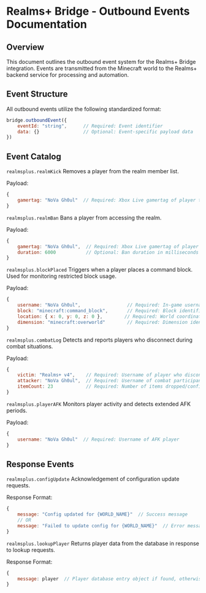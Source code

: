 # Realms+ Bridge - Outbound Events Documentation

## Overview

This document outlines the outbound event system for the Realms+ Bridge integration. Events are transmitted from the Minecraft world to the Realms+ backend service for processing and automation.

## Event Structure

All outbound events utilize the following standardized format:

```js
bridge.outboundEvent({
    eventId: "string",      // Required: Event identifier
    data: {}                // Optional: Event-specific payload data
})
```

## Event Catalog

`realmsplus.realmKick`
Removes a player from the realm member list.

Payload:

```js
{
    gamertag: "NoVa Gh0ul"  // Required: Xbox Live gamertag of player to kick
}
```

`realmsplus.realmBan`
Bans a player from accessing the realm.

Payload:

```js
{
    gamertag: "NoVa Gh0ul",  // Required: Xbox Live gamertag of player to ban
    duration: 6000           // Optional: Ban duration in milliseconds (permanent if omitted)
}
```

`realmsplus.blockPlaced`
Triggers when a player places a command block. Used for monitoring restricted block usage.

Payload:

```javascript
{
    username: "NoVa Gh0ul",                 // Required: In-game username
    block: "minecraft:command_block",       // Required: Block identifier
    location: { x: 0, y: 0, z: 0 },        // Required: World coordinates
    dimension: "minecraft:overworld"        // Required: Dimension identifier
}
```

`realmsplus.combatLog`
Detects and reports players who disconnect during combat situations.

Payload:

```javascript
{
    victim: "Realms+ v4",    // Required: Username of player who disconnected
    attacker: "NoVa Gh0ul",  // Required: Username of combat participant
    itemCount: 23            // Required: Number of items dropped/confiscated
}
```

`realmsplus.playerAFK`
Monitors player activity and detects extended AFK periods.

Payload:

```javascript
{
    username: "NoVa Gh0ul"  // Required: Username of AFK player
}
```


## Response Events

`realmsplus.configUpdate`
Acknowledgement of configuration update requests.

Response Format:

```javascript
{
    message: "Config updated for {WORLD_NAME}"  // Success message
    // OR
    message: "Failed to update config for {WORLD_NAME}"  // Error message
}
```

`realmsplus.lookupPlayer`
Returns player data from the database in response to lookup requests.

Response Format:

```javascript
{
    message: player  // Player database entry object if found, otherwise null
}
```